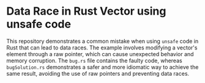 # Data Race in Rust Vector using unsafe code
This repository demonstrates a common mistake when using `unsafe` code in Rust that can lead to data races. The example involves modifying a vector's element through a raw pointer, which can cause unexpected behavior and memory corruption.
The `bug.rs` file contains the faulty code, whereas `bugSolution.rs` demonstrates a safer and more idiomatic way to achieve the same result, avoiding the use of raw pointers and preventing data races.
